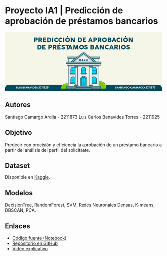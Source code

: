 # Proyecto IA1 | Predicción de aprobación de préstamos bancarios

![Banner](./BannerIA.jpg)

## Autores
Santiago Camargo Ardila - 2211873
Luis Carlos Benavides Torres - 2211925

## Objetivo
Predecir con precisión y eficiencia la aprobación de un préstamo bancario a partir del análisis del perfil del solicitante.

## Dataset
Disponible en [Kaggle](https://www.kaggle.com/datasets/lorenzozoppelletto/financial-risk-for-loan-approval).

## Modelos
DecisionTree, RandomForest, SVM, Redes Neuronales Densas, K-means, DBSCAN, PCA.

## Enlaces
- [Código fuente (Notebook)](./proyecto_ia_2025_1.ipynb)
- [Repositorio en GitHub](https://github.com/scamargo27/Proyecto_IA_2025_1)
- [Video explicativo](https://youtu.be/5zTswH_xA9I)
